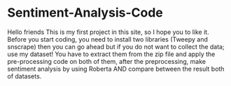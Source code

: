 # Sentiment-Analysis-Code
Hello friends This is my first project in this site, so I hope you to like it.
Before you start coding, you need to install two libraries (Tweepy and snscrape) then you can go ahead but if you do not want to collect the data; use my dataset!
You have to extract them from the zip file and apply the pre-processing code on both of them, after the preprocessing,
make sentiment analysis by using Roberta AND compare between the result both of datasets.
